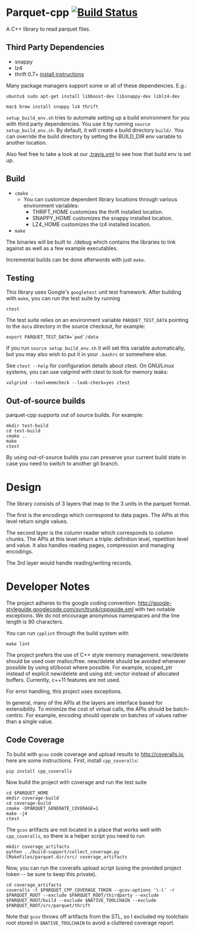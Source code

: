 Parquet-cpp [![Build Status](https://travis-ci.org/apache/parquet-cpp.svg)](https://travis-ci.org/apache/parquet-cpp)
===========
A C++ library to read parquet files.

## Third Party Dependencies
- snappy
- lz4
- thrift 0.7+ [install instructions](https://thrift.apache.org/docs/install/)

Many package managers support some or all of these dependencies. E.g.:
```shell
ubuntu$ sudo apt-get install libboost-dev libsnappy-dev liblz4-dev
```
```shell
mac$ brew install snappy lz4 thrift
```

`setup_build_env.sh` tries to automate setting up a build environment for you
with third party dependencies.  You use it by running `source
setup_build_env.sh`.  By default, it will create a build directory `build/`.
You can override the build directory by setting the BUILD_DIR env variable to
another location.

Also feel free to take a look at our [.travis.yml](.travis.yml) to see how that build env is set up.


## Build
- `cmake .`
  - You can customize dependent library locations through various environment variables:
    - THRIFT_HOME customizes the thrift installed location.
    - SNAPPY_HOME customizes the snappy installed location.
    - LZ4_HOME customizes the lz4 installed location.
- `make`

The binaries will be built to ./debug which contains the libraries to link against as
well as a few example executables.

Incremental builds can be done afterwords with just `make`.

## Testing

This library uses Google's `googletest` unit test framework. After building
with `make`, you can run the test suite by running

```
ctest
```

The test suite relies on an environment variable `PARQUET_TEST_DATA` pointing
to the `data` directory in the source checkout, for example:

```
export PARQUET_TEST_DATA=`pwd`/data
```

If you run `source setup_build_env.sh` it will set this variable automatically,
but you may also wish to put it in your `.bashrc` or somewhere else.

See `ctest --help` for configuration details about ctest. On GNU/Linux systems,
you can use valgrind with ctest to look for memory leaks:

```
valgrind --tool=memcheck --leak-check=yes ctest
```

## Out-of-source builds

parquet-cpp supports out of source builds. For example:

```
mkdir test-build
cd test-build
cmake ..
make
ctest
```

By using out-of-source builds you can preserve your current build state in case
you need to switch to another git branch.

Design
========
The library consists of 3 layers that map to the 3 units in the parquet format.

The first is the encodings which correspond to data pages. The APIs at this level
return single values.

The second layer is the column reader which corresponds to column chunks. The APIs at
this level return a triple: definition level, repetition level and value. It also handles
reading pages, compression and managing encodings.

The 3rd layer would handle reading/writing records.

Developer Notes
========
The project adheres to the google coding convention:
http://google-styleguide.googlecode.com/svn/trunk/cppguide.xml
with two notable exceptions. We do not encourage anonymous namespaces and the line
length is 90 characters.

You can run `cpplint` through the build system with

```
make lint
```

The project prefers the use of C++ style memory management. new/delete should be used
over malloc/free. new/delete should be avoided whenever possible by using stl/boost
where possible. For example, scoped_ptr instead of explicit new/delete and using
std::vector instead of allocated buffers. Currently, c++11 features are not used.

For error handling, this project uses exceptions.

In general, many of the APIs at the layers are interface based for extensibility. To
minimize the cost of virtual calls, the APIs should be batch-centric. For example,
encoding should operate on batches of values rather than a single value.

## Code Coverage

To build with `gcov` code coverage and upload results to http://coveralls.io,
here are some instructions. First, install `cpp_coveralls`:

```
pip install cpp_coveralls
```

Now build the project with coverage and run the test suite

```
cd $PARQUET_HOME
mkdir coverage-build
cd coverage-build
cmake -DPARQUET_GENERATE_COVERAGE=1
make -j4
ctest
```

The `gcov` artifacts are not located in a place that works well with
`cpp_coveralls`, so there is a helper script you need to run

```
mkdir coverage_artifacts
python ../build-support/collect_coverage.py CMakeFiles/parquet.dir/src/ coverage_artifacts
```

Now, you can run the coveralls upload script (using the provided project token
-- be sure to keep this private).

```
cd coverage_artifacts
coveralls -t $PARQUET_CPP_COVERAGE_TOKEN --gcov-options '\-l' -r $PARQUET_ROOT --exclude $PARQUET_ROOT/thirdparty --exclude $PARQUET_ROOT/build --exclude $NATIVE_TOOLCHAIN --exclude $PARQUET_ROOT/src/parquet/thrift
```

Note that `gcov` throws off artifacts from the STL, so I excluded my toolchain
root stored in `$NATIVE_TOOLCHAIN` to avoid a cluttered coverage report.